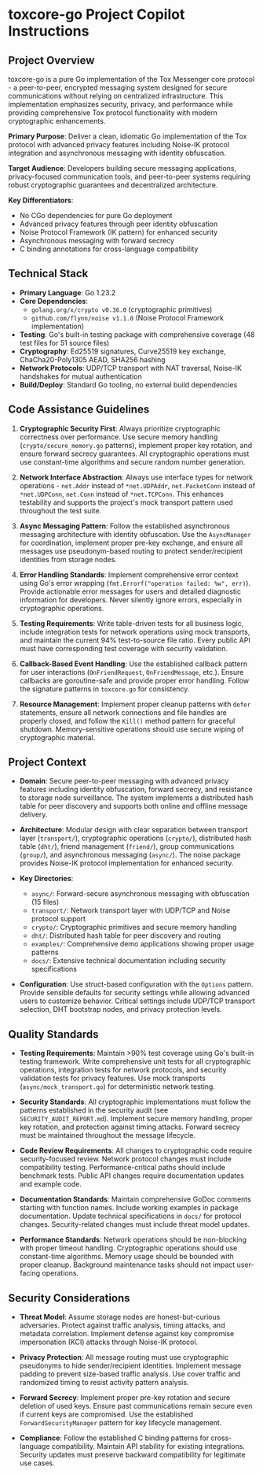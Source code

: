# toxcore-go Project Copilot Instructions

## Project Overview

toxcore-go is a pure Go implementation of the Tox Messenger core protocol - a peer-to-peer, encrypted messaging system designed for secure communications without relying on centralized infrastructure. This implementation emphasizes security, privacy, and performance while providing comprehensive Tox protocol functionality with modern cryptographic enhancements.

**Primary Purpose**: Deliver a clean, idiomatic Go implementation of the Tox protocol with advanced privacy features including Noise-IK protocol integration and asynchronous messaging with identity obfuscation.

**Target Audience**: Developers building secure messaging applications, privacy-focused communication tools, and peer-to-peer systems requiring robust cryptographic guarantees and decentralized architecture.

**Key Differentiators**: 
- No CGo dependencies for pure Go deployment
- Advanced privacy features through peer identity obfuscation 
- Noise Protocol Framework (IK pattern) for enhanced security
- Asynchronous messaging with forward secrecy
- C binding annotations for cross-language compatibility

## Technical Stack

- **Primary Language**: Go 1.23.2
- **Core Dependencies**: 
  - `golang.org/x/crypto v0.36.0` (cryptographic primitives)
  - `github.com/flynn/noise v1.1.0` (Noise Protocol Framework implementation)
- **Testing**: Go's built-in testing package with comprehensive coverage (48 test files for 51 source files)
- **Cryptography**: Ed25519 signatures, Curve25519 key exchange, ChaCha20-Poly1305 AEAD, SHA256 hashing
- **Network Protocols**: UDP/TCP transport with NAT traversal, Noise-IK handshakes for mutual authentication
- **Build/Deploy**: Standard Go tooling, no external build dependencies

## Code Assistance Guidelines

1. **Cryptographic Security First**: Always prioritize cryptographic correctness over performance. Use secure memory handling (`crypto/secure_memory.go` patterns), implement proper key rotation, and ensure forward secrecy guarantees. All cryptographic operations must use constant-time algorithms and secure random number generation.

2. **Network Interface Abstraction**: Always use interface types for network operations - `net.Addr` instead of `*net.UDPAddr`, `net.PacketConn` instead of `*net.UDPConn`, `net.Conn` instead of `*net.TCPConn`. This enhances testability and supports the project's mock transport pattern used throughout the test suite.

3. **Async Messaging Pattern**: Follow the established asynchronous messaging architecture with identity obfuscation. Use the `AsyncManager` for coordination, implement proper pre-key exchange, and ensure all messages use pseudonym-based routing to protect sender/recipient identities from storage nodes.

4. **Error Handling Standards**: Implement comprehensive error context using Go's error wrapping (`fmt.Errorf("operation failed: %w", err)`). Provide actionable error messages for users and detailed diagnostic information for developers. Never silently ignore errors, especially in cryptographic operations.

5. **Testing Requirements**: Write table-driven tests for all business logic, include integration tests for network operations using mock transports, and maintain the current 94% test-to-source file ratio. Every public API must have corresponding test coverage with security validation.

6. **Callback-Based Event Handling**: Use the established callback pattern for user interactions (`OnFriendRequest`, `OnFriendMessage`, etc.). Ensure callbacks are goroutine-safe and provide proper error handling. Follow the signature patterns in `toxcore.go` for consistency.

7. **Resource Management**: Implement proper cleanup patterns with `defer` statements, ensure all network connections and file handles are properly closed, and follow the `Kill()` method pattern for graceful shutdown. Memory-sensitive operations should use secure wiping of cryptographic material.

## Project Context

- **Domain**: Secure peer-to-peer messaging with advanced privacy features including identity obfuscation, forward secrecy, and resistance to storage node surveillance. The system implements a distributed hash table for peer discovery and supports both online and offline message delivery.

- **Architecture**: Modular design with clear separation between transport layer (`transport/`), cryptographic operations (`crypto/`), distributed hash table (`dht/`), friend management (`friend/`), group communications (`group/`), and asynchronous messaging (`async/`). The noise package provides Noise-IK protocol implementation for enhanced security.

- **Key Directories**:
  - `async/`: Forward-secure asynchronous messaging with obfuscation (15 files)
  - `transport/`: Network transport layer with UDP/TCP and Noise protocol support
  - `crypto/`: Cryptographic primitives and secure memory handling
  - `dht/`: Distributed hash table for peer discovery and routing
  - `examples/`: Comprehensive demo applications showing proper usage patterns
  - `docs/`: Extensive technical documentation including security specifications

- **Configuration**: Use struct-based configuration with the `Options` pattern. Provide sensible defaults for security settings while allowing advanced users to customize behavior. Critical settings include UDP/TCP transport selection, DHT bootstrap nodes, and privacy protection levels.

## Quality Standards

- **Testing Requirements**: Maintain >90% test coverage using Go's built-in testing framework. Write comprehensive unit tests for all cryptographic operations, integration tests for network protocols, and security validation tests for privacy features. Use mock transports (`async/mock_transport.go`) for deterministic network testing.

- **Security Standards**: All cryptographic implementations must follow the patterns established in the security audit (see `SECURITY_AUDIT_REPORT.md`). Implement secure memory handling, proper key rotation, and protection against timing attacks. Forward secrecy must be maintained throughout the message lifecycle.

- **Code Review Requirements**: All changes to cryptographic code require security-focused review. Network protocol changes must include compatibility testing. Performance-critical paths should include benchmark tests. Public API changes require documentation updates and example code.

- **Documentation Standards**: Maintain comprehensive GoDoc comments starting with function names. Include working examples in package documentation. Update technical specifications in `docs/` for protocol changes. Security-related changes must include threat model updates.

- **Performance Standards**: Network operations should be non-blocking with proper timeout handling. Cryptographic operations should use constant-time algorithms. Memory usage should be bounded with proper cleanup. Background maintenance tasks should not impact user-facing operations.

## Security Considerations

- **Threat Model**: Assume storage nodes are honest-but-curious adversaries. Protect against traffic analysis, timing attacks, and metadata correlation. Implement defense against key compromise impersonation (KCI) attacks through Noise-IK protocol.

- **Privacy Protection**: All message routing must use cryptographic pseudonyms to hide sender/recipient identities. Implement message padding to prevent size-based traffic analysis. Use cover traffic and randomized timing to resist activity pattern analysis.

- **Forward Secrecy**: Implement proper pre-key rotation and secure deletion of used keys. Ensure past communications remain secure even if current keys are compromised. Use the established `ForwardSecurityManager` pattern for key lifecycle management.

- **Compliance**: Follow the established C binding patterns for cross-language compatibility. Maintain API stability for existing integrations. Security updates must preserve backward compatibility for legitimate use cases.
